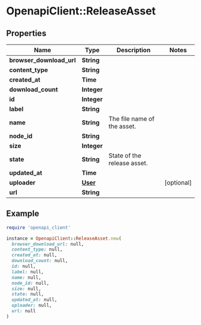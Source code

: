 # OpenapiClient::ReleaseAsset

## Properties

| Name | Type | Description | Notes |
| ---- | ---- | ----------- | ----- |
| **browser_download_url** | **String** |  |  |
| **content_type** | **String** |  |  |
| **created_at** | **Time** |  |  |
| **download_count** | **Integer** |  |  |
| **id** | **Integer** |  |  |
| **label** | **String** |  |  |
| **name** | **String** | The file name of the asset. |  |
| **node_id** | **String** |  |  |
| **size** | **Integer** |  |  |
| **state** | **String** | State of the release asset. |  |
| **updated_at** | **Time** |  |  |
| **uploader** | [**User**](User.md) |  | [optional] |
| **url** | **String** |  |  |

## Example

```ruby
require 'openapi_client'

instance = OpenapiClient::ReleaseAsset.new(
  browser_download_url: null,
  content_type: null,
  created_at: null,
  download_count: null,
  id: null,
  label: null,
  name: null,
  node_id: null,
  size: null,
  state: null,
  updated_at: null,
  uploader: null,
  url: null
)
```

